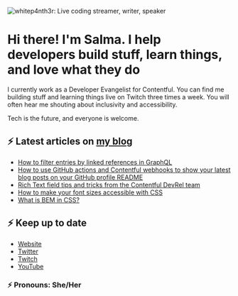 ![whitep4nth3r: Live coding streamer, writer, speaker](https://p4nth3rblog-og-image.vercel.app/I'm%20whitep4nth3r.%20I%20help%20developers%20build%20stuff%2C%20learn%20things%2C%20and%20love%20what%20they%20do..png?theme=light&md=0&fontSize=80px&images=https%3A%2F%2Fp4nth3rlabs.netlify.app%2Fassets%2Fsvgs%2Fpanthers%2Fmajick.svg)

# Hi there! I'm Salma. I help developers build stuff, learn things, and love what they do

I currently work as a Developer Evangelist for Contentful. You can find me building stuff and
learning things live on Twitch three times a week. You will often hear me shouting about inclusivity
and accessibility.

Tech is the future, and everyone is welcome.

## ⚡️ Latest articles on [my blog](https://whitep4nth3r.com)

<!-- BLOG-POST-LIST:START -->
- [How to filter entries by linked references in GraphQL](https://whitep4nth3r.com/blog/filter-entries-by-linked-references-in-graphql-api)
- [How to use GitHub actions and Contentful webhooks to show your latest blog posts on your GitHub profile README](https://whitep4nth3r.com/blog/how-to-github-actions-contentful-webhooks-to-show-latest-blog-posts-readme)
- [Rich Text field tips and tricks from the Contentful DevRel team](https://whitep4nth3r.com/blog/rich-text-field-tips-and-tricks)
- [How to make your font sizes accessible with CSS](https://whitep4nth3r.com/blog/how-to-make-your-font-sizes-accessible-with-css)
- [What is BEM in CSS?](https://whitep4nth3r.com/blog/what-is-bem-in-css)
<!-- BLOG-POST-LIST:END -->

## ⚡️ Keep up to date

- [Website](https://whitep4nth3r.com/?utm_source=github)
- [Twitter](https://twitter.com/whitep4nth3r)
- [Twitch](https://twitch.tv/whitep4nth3r)
- [YouTube](https://www.youtube.com/channel/UCiGFO97qgxZEbbg43mZSeyg)

### ⚡️ Pronouns: She/Her
